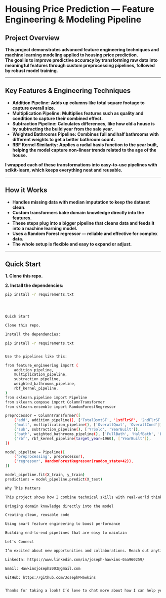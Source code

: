 # **Housing Price Prediction — Feature Engineering & Modeling Pipeline**

## **Project Overview**

**This project demonstrates advanced feature engineering techniques and machine learning modeling applied to housing price prediction.  
The goal is to improve predictive accuracy by transforming raw data into meaningful features through custom preprocessing pipelines, followed by robust model training.**

---

## **Key Features & Engineering Techniques**

- **Addition Pipeline:** **Adds up columns like total square footage to capture overall size.**  
- **Multiplication Pipeline:** **Multiplies features such as quality and condition to capture their combined effect.**  
- **Subtraction Pipeline:** **Calculates differences, like how old a house is by subtracting the build year from the sale year.**  
- **Weighted Bathrooms Pipeline:** **Combines full and half bathrooms with different weights to get a better bathroom count.**  
- **RBF Kernel Similarity:** **Applies a radial basis function to the year built, helping the model capture non-linear trends related to the age of the house.**

**I wrapped each of these transformations into easy-to-use pipelines with scikit-learn, which keeps everything neat and reusable.**

---

## **How it Works**

- **Handles missing data with median imputation to keep the dataset clean.**  
- **Custom transformers bake domain knowledge directly into the features.**  
- **These steps plug into a bigger pipeline that cleans data and feeds it into a machine learning model.**  
- **Uses a Random Forest regressor — reliable and effective for complex data.**  
- **The whole setup is flexible and easy to expand or adjust.**

---

## **Quick Start**

**1. Clone this repo.**

**2. Install the dependencies:**  
```bash
pip install -r requirements.txt




Quick Start

Clone this repo.

Install the dependencies:

pip install -r requirements.txt


Use the pipelines like this:

from feature_engineering import (
    addition_pipeline,
    multiplication_pipeline,
    subtraction_pipeline,
    weighted_bathrooms_pipeline,
    rbf_kernel_pipeline,
)
from sklearn.pipeline import Pipeline
from sklearn.compose import ColumnTransformer
from sklearn.ensemble import RandomForestRegressor

preprocessor = ColumnTransformer([
    ('add', addition_pipeline(), ['TotalBsmtSF', '1stFlrSF', '2ndFlrSF']),
    ('mult', multiplication_pipeline(), ['OverallQual', 'OverallCond']),
    ('sub', subtraction_pipeline(), ['YrSold', 'YearBuilt']),
    ('bath', weighted_bathrooms_pipeline(), ['FullBath', 'HalfBath', 'BsmtFullBath', 'BsmtHalfBath']),
    ('rbf', rbf_kernel_pipeline(target_year=1960), ['YearBuilt']),
])

model_pipeline = Pipeline([
    ('preprocessing', preprocessor),
    ('regressor', RandomForestRegressor(random_state=42)),
])

model_pipeline.fit(X_train, y_train)
predictions = model_pipeline.predict(X_test)

Why This Matters

This project shows how I combine technical skills with real-world thinking to get better predictions:

Bringing domain knowledge directly into the model

Creating clean, reusable code

Using smart feature engineering to boost performance

Building end-to-end pipelines that are easy to maintain

Let’s Connect

I’m excited about new opportunities and collaborations. Reach out anytime!

LinkedIn: https://www.linkedin.com/in/joseph-hawkins-0aa960259/

Email: Hawkinsjoseph2003@gmail.com

GitHub: https://github.com/JosephPHawkins


Thanks for taking a look! I’d love to chat more about how I can help your team.

